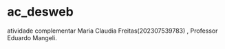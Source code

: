 # ac_desweb

atividade complementar Maria Claudia Freitas(202307539783) , Professor Eduardo Mangeli.
